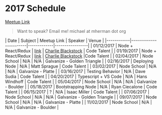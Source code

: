 # 2017 Schedule

[Meetup Link](http://www.meetup.com/Node-js-Denver-Boulder/)

> Want to speak? Email me! michael at mherman dot org

|    Date    | Subject                | Meetup Link | Speaker | Venue           |
|------------|------------------------|-------------|-----------------|
| 01/12/2017 | Node + React/Redux     | [link](https://www.meetup.com/Node-js-Denver-Boulder/events/235986370/) | [Charlie Blackstock](https://www.linkedin.com/in/charlieblackstock) | Code Talent                 |
| 01/19/2017 | Node + React/Redux      |  [link](https://www.meetup.com/Node-js-Denver-Boulder/events/236755327/) | [Charlie Blackstock](https://www.linkedin.com/in/charlieblackstock) |Code Talent                 |
| 02/04/2017 | Node School            | N/A | N/A | Galvanize - Golden Triangle |
| 02/16/2017 | Deploying Node         | N/A | Matt Sprague | Code Talent                 |
| 03/02/2017 | Node School            | N/A | N/A | Galvanize - Platte          |
| 03/16/2017 | Testing Behavior       | N/A | Dave Sudia | Code Talent                 |
| 04/20/2017 | Typescript + VS Code   | N/A | Hans Windhoff | Code Talent                 |
| 05/04/2017 | Node School            | N/A | N/A | Galvanize - Boulder         |
| 05/18/2017 | Bootstrapping Node     | N/A | Ryan Ciecalone | Code Talent                 |
| 06/15/2017 | ?     | N/A | Isaac Miller | Code Talent                 |
| 07/06/2017 | Node School            | N/A | N/A | Galvanize - Golden Triangle |
| 09/07/2017 | Node School            | N/A | N/A | Galvanize - Platte          |
| 11/02/2017 | Node School            | N/A | N/A | Galvanize - Boulder         |
